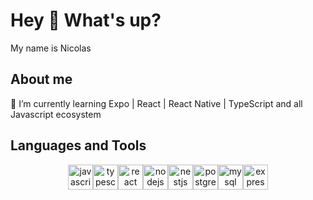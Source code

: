 <h1 align="left">Hey 👋 What's up?</h1>

<p align="left">My name is Nicolas</p>

<h2 align="left">About me</h2>

<p align="left">
  🌱 I’m currently learning Expo | React | React Native | TypeScript and all Javascript ecosystem
</p>

<h2 align="left">Languages and Tools</h2>



<p align="center">
  <img src="https://cdn.jsdelivr.net/gh/devicons/devicon/icons/javascript/javascript-original.svg" height="40" alt="javascript logo" /><img src="https://cdn.jsdelivr.net/gh/devicons/devicon/icons/typescript/typescript-original.svg" height="40" alt="typescript logo" /><img src="https://cdn.jsdelivr.net/gh/devicons/devicon/icons/react/react-original.svg" height="40" alt="react logo" /><img src="https://cdn.jsdelivr.net/gh/devicons/devicon/icons/nodejs/nodejs-original.svg" height="40" alt="nodejs logo" /><img src="https://cdn.jsdelivr.net/gh/devicons/devicon/icons/nestjs/nestjs-original.svg" height="40" alt="nestjs logo" /><img src="https://cdn.jsdelivr.net/gh/devicons/devicon/icons/postgresql/postgresql-original.svg" height="40" alt="postgresql logo" /><img src="https://cdn.jsdelivr.net/gh/devicons/devicon/icons/mysql/mysql-original.svg" height="40" alt="mysql logo" /><img src="https://cdn.jsdelivr.net/gh/devicons/devicon/icons/express/express-original.svg" height="40" alt="express logo" />
</p>

